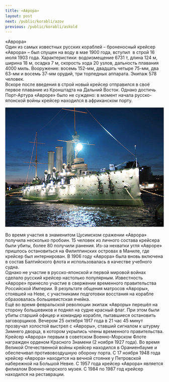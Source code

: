```yaml
---
title: «Аврора»
layout: post
next: /public/korabli/azov
previous: /public/korabli/askold
---
```


«Аврора»  
Один из самых известных русских кораблей – броненосный крейсер «Аврора» – был спущен на воду в мае 1900 года, вступил  в строй 16 июля 1903 года. Характеристики: водоизмещение 6731 т, длина 124 м, ширина 18 м, осадка 7 м, скорость хода 20 узлов, дальность плавания 4000 миль. Вооружение: восемь 152-мм, двадцать четыре 75-мм, два 63-мм и восемь 37-мм орудий, три торпедных аппарата. Экипаж 578 человек.  
Вскоре после введения в строй новый крейсер отправился в своё первое плавание из Кронштадта на Дальний Восток. Однако достичь Порт-Артура «Авроре» было не суждено: в момент начала русско-японской войны крейсер находился в африканском порту.  
  

![](/assets/img/Aurora.gif)  

  
Во время участия в знаменитом Цусимском сражении «Аврора» получила несколько пробоин. 15 человек из личного состава крейсера были убиты, более 80 получили ранения. Из-за нехватки угля «Авроре» пришлось остановиться на Филиппинских островах в Маниле, где крейсер был интернирован. В 1906 году «Аврора» была вновь включена в состав Балтийского флота и использовалась в качестве учебного судна.  
Однако не участие в русско-японской и первой мировой войнах сделало русский крейсер настолько популярным. Известность «Авроре» принесло участие в свержении временного правительства Российской Империи. В результате общения матросов «Авроры», стоявшей на Неве, с участниками подготовки восстания на корабле образовалась большевистская ячейка.  
Ещё во время февральской революции экипаж «Авроры» перешёл на сторону большевиков и поднял на судне красный флаг. При этом были убиты старший офицер и командир корабля, пытавшиеся остановить заговорщиков. Вечером 25 октября 1917 года в 21 час 45 минут прозвучал холостой выстрел с «Авроры», ставший сигналом к штурму Зимнего дворца, в котором укрылись члены временного правительства.   
Крейсер «Аврора» первым в советском Военно-Морском Флоте награжден орденом Красного Знамени (2 ноября 1927 года). Во время Великой Отечественной войны крейсер находился в Ораниенбауме и обеспечивал противовоздушную оборону порта. С 17 ноября 1948 года крейсер «Аврора» находится на вечной стоянке у Петровской набережной на Большой Невке. С 1957 года крейсер «Аврора» является филиалом Военно-морского музея. С 1984 по 1987 год крейсер находился на реставрации.  
 